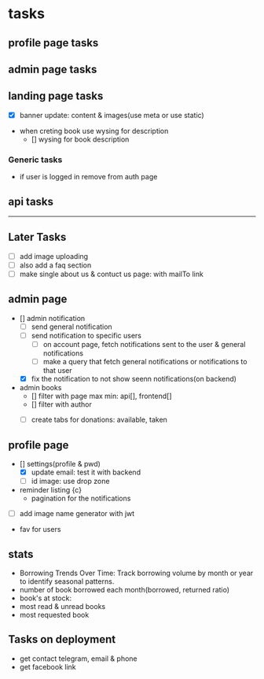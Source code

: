 
# tasks

## profile page tasks

## admin page tasks


## landing page tasks

- [x] banner update: content & images(use meta or use static)
- when creting book use wysing for description
  - [] wysing for book description

### Generic tasks

- if user is logged in remove from auth page

## api tasks

--------------------------------------------------

## Later Tasks

- [ ] add image uploading
- [ ] also add a faq section
- [ ] make single about us & contuct us page: with mailTo link

## admin page

- [] admin notification
  - [ ] send general notification
  - [ ] send notification to specific users
    - [ ] on account page, fetch notifications sent to the user & general notifications
    - [ ] make a query that fetch general notifications or notifications to that user
  - [x] fix the notification to not show seenn notifications(on backend)
- admin books
  - [] filter with page max min: api[], frontend[]
  - [] filter with author
  - [ ] create tabs for donations: available, taken
  


## profile page

- [] settings(profile & pwd)
  - [x] update email: test it with backend
  - [ ] id image: use drop zone
- reminder listing {c}
  - pagination for the notifications
- [ ] add image name generator with jwt
- fav for users

## stats

- Borrowing Trends Over Time: Track borrowing volume by month or year to identify seasonal patterns.
- number of book borrowed each month(borrowed, returned ratio)
- book's at stock:
- most read & unread books
- most requested book


## Tasks on deployment

- get contact telegram, email & phone
- get facebook link
